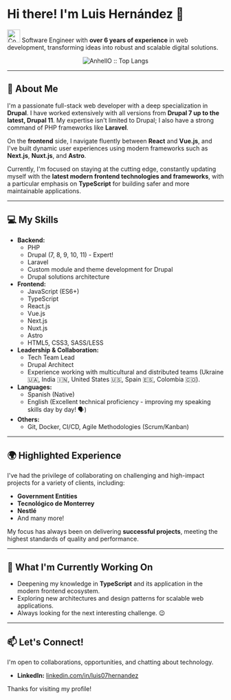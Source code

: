 # Hi there! I'm Luis Hernández 👋

<img src="https://media.giphy.com/media/M9gbBd9nbDrOTu1Mqx/giphy.gif" width="30" alt="Coding"> Software Engineer with **over 6 years of experience** in web development, transforming ideas into robust and scalable digital solutions.

<p align="center"><img src="https://github-readme-stats.vercel.app/api/top-langs/?username=Luis07Hernandez&langs_count=10&theme=tokyonight&layout=compact" alt="AnhellO :: Top Langs" /></p>

---

## 🚀 About Me

I'm a passionate full-stack web developer with a deep specialization in **Drupal**. I have worked extensively with all versions from **Drupal 7 up to the latest, Drupal 11**. My expertise isn't limited to Drupal; I also have a strong command of PHP frameworks like **Laravel**.

On the **frontend** side, I navigate fluently between **React** and **Vue.js**, and I've built dynamic user experiences using modern frameworks such as **Next.js**, **Nuxt.js**, and **Astro**.

Currently, I'm focused on staying at the cutting edge, constantly updating myself with the **latest modern frontend technologies and frameworks**, with a particular emphasis on **TypeScript** for building safer and more maintainable applications.

---

## 💻 My Skills

* **Backend:**
    * PHP
    * Drupal (7, 8, 9, 10, 11) - Expert!
    * Laravel
    * Custom module and theme development for Drupal
    * Drupal solutions architecture
* **Frontend:**
    * JavaScript (ES6+)
    * TypeScript
    * React.js
    * Vue.js
    * Next.js
    * Nuxt.js
    * Astro
    * HTML5, CSS3, SASS/LESS
* **Leadership & Collaboration:**
    * Tech Team Lead
    * Drupal Architect
    * Experience working with multicultural and distributed teams (Ukraine 🇺🇦, India 🇮🇳, United States 🇺🇸, Spain 🇪🇸, Colombia 🇨🇴).
* **Languages:**
    * Spanish (Native)
    * English (Excellent technical proficiency - improving my speaking skills day by day! 🗣️)
* **Others:**
    * Git, Docker, CI/CD, Agile Methodologies (Scrum/Kanban)

---

## 🌍 Highlighted Experience

I've had the privilege of collaborating on challenging and high-impact projects for a variety of clients, including:

* **Government Entities**
* **Tecnológico de Monterrey**
* **Nestlé**
* And many more!

My focus has always been on delivering **successful projects**, meeting the highest standards of quality and performance.

---

## 🌱 What I'm Currently Working On

* Deepening my knowledge in **TypeScript** and its application in the modern frontend ecosystem.
* Exploring new architectures and design patterns for scalable web applications.
* Always looking for the next interesting challenge. 😉

---

## 📫 Let's Connect!

I'm open to collaborations, opportunities, and chatting about technology.
* **LinkedIn:** [linkedin.com/in/luis07hernandez](https://www.linkedin.com/in/luis07hernandez)

Thanks for visiting my profile!
